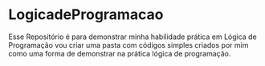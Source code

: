 # LogicadeProgramacao
Esse Repositório é para demonstrar minha habilidade prática em Lógica de Programação vou criar uma pasta com códigos simples criados por mim como uma forma de demonstrar na prática lógica de programação.
